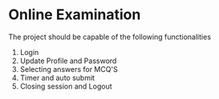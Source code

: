# Online Examination
The project should be capable of the following functionalities
1) Login
2) Update Profile and Password
3) Selecting answers for MCQ'S
4) Timer and auto submit
5) Closing session and Logout
